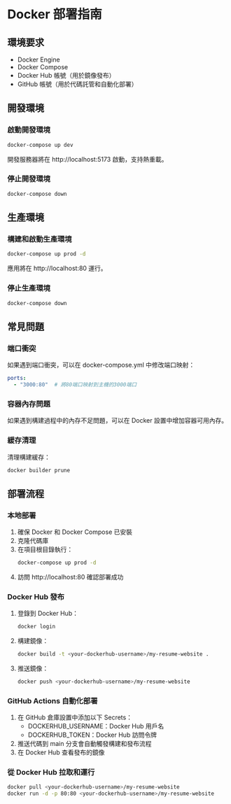 # Docker 部署指南

## 環境要求
- Docker Engine
- Docker Compose
- Docker Hub 帳號（用於鏡像發布）
- GitHub 帳號（用於代碼託管和自動化部署）

## 開發環境

### 啟動開發環境
```bash
docker-compose up dev
```

開發服務器將在 http://localhost:5173 啟動，支持熱重載。

### 停止開發環境
```bash
docker-compose down
```

## 生產環境

### 構建和啟動生產環境
```bash
docker-compose up prod -d
```

應用將在 http://localhost:80 運行。

### 停止生產環境
```bash
docker-compose down
```

## 常見問題

### 端口衝突
如果遇到端口衝突，可以在 docker-compose.yml 中修改端口映射：
```yaml
ports:
  - "3000:80"  # 將80端口映射到主機的3000端口
```

### 容器內存問題
如果遇到構建過程中的內存不足問題，可以在 Docker 設置中增加容器可用內存。

### 緩存清理
清理構建緩存：
```bash
docker builder prune
```

## 部署流程

### 本地部署
1. 確保 Docker 和 Docker Compose 已安裝
2. 克隆代碼庫
3. 在項目根目錄執行：
   ```bash
   docker-compose up prod -d
   ```
4. 訪問 http://localhost:80 確認部署成功

### Docker Hub 發布
1. 登錄到 Docker Hub：
   ```bash
   docker login
   ```
2. 構建鏡像：
   ```bash
   docker build -t <your-dockerhub-username>/my-resume-website .
   ```
3. 推送鏡像：
   ```bash
   docker push <your-dockerhub-username>/my-resume-website
   ```

### GitHub Actions 自動化部署
1. 在 GitHub 倉庫設置中添加以下 Secrets：
   - DOCKERHUB_USERNAME：Docker Hub 用戶名
   - DOCKERHUB_TOKEN：Docker Hub 訪問令牌
2. 推送代碼到 main 分支會自動觸發構建和發布流程
3. 在 Docker Hub 查看發布的鏡像

### 從 Docker Hub 拉取和運行
```bash
docker pull <your-dockerhub-username>/my-resume-website
docker run -d -p 80:80 <your-dockerhub-username>/my-resume-website
```